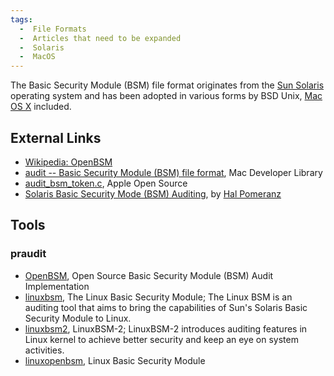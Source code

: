 ```yaml
---
tags:
  -  File Formats
  -  Articles that need to be expanded
  -  Solaris
  -  MacOS
---
```

The Basic Security Module (BSM) file format originates from the [Sun
Solaris](solaris.md) operating system and has been adopted in
various forms by BSD Unix, [Mac OS X](mac_os_x.md) included.

## External Links

- [Wikipedia: OpenBSM](http://en.wikipedia.org/wiki/OpenBSM)
- [audit -- Basic Security Module (BSM) file
  format](https://developer.apple.com/library/mac/documentation/Darwin/Reference/ManPages/man5/audit.log.5.html),
  Mac Developer Library
- [audit_bsm_token.c](http://www.opensource.apple.com/source/xnu/xnu-1456.1.26/bsd/security/audit/audit_bsm_token.c?txt),
  Apple Open Source
- [Solaris Basic Security Mode (BSM)
  Auditing](http://www.deer-run.com/~hal/sysadmin/SolarisBSMAuditing.html),
  by [Hal Pomeranz](hal_pomeranz.md)

## Tools

### praudit

- [OpenBSM](http://www.trustedbsd.org/openbsm.html), Open Source Basic
  Security Module (BSM) Audit Implementation
- [linuxbsm](http://sourceforge.net/projects/linuxbsm/), The Linux Basic
  Security Module; The Linux BSM is an auditing tool that aims to bring
  the capabilities of Sun's Solaris Basic Security Module to Linux.
- [linuxbsm2](http://sourceforge.net/projects/linuxbsm2/), LinuxBSM-2;
  LinuxBSM-2 introduces auditing features in Linux kernel to achieve
  better security and keep an eye on system activities.
- [linuxopenbsm](https://code.google.com/p/linuxopenbsm/), Linux Basic
  Security Module

